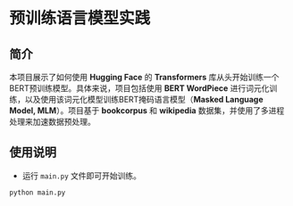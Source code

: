 # 预训练语言模型实践

## 简介
本项目展示了如何使用 **Hugging Face** 的 **Transformers** 库从头开始训练一个BERT预训练模型。具体来说，项目包括使用 **BERT WordPiece** 进行词元化训练，以及使用该词元化模型训练BERT掩码语言模型（**Masked Language Model, MLM**）。项目基于 **bookcorpus** 和 **wikipedia** 数据集，并使用了多进程处理来加速数据预处理。

## 使用说明
- 运行 `main.py` 文件即可开始训练。
```
python main.py
```